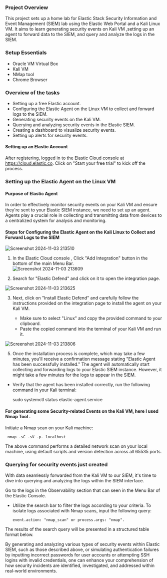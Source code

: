### Project Overview

This project sets up a home lab for Elastic Stack Security Information and Event Management (SIEM) lab using the Elastic Web Portal and a Kali Linux VM. It aims to learn generating security events on Kali VM ,setting up an agent to forward data to the SIEM, and query and analyze the logs in the SIEM.

### Setup Essentials
- Oracle VM Virtual Box
- Kali VM
- NMap tool
- Chrome Browser

### Overview of the tasks

- Setting up a free Elastic account.
- Configuring the Elastic Agent on the Linux VM to collect and forward logs to the SIEM.
- Generating security events on the Kali VM.
- Querying and analyzing security events in the Elastic SIEM.
- Creating a dashboard to visualize security events.
- Setting up alerts for security events.

#### Setting up an Elastic Account
After registering, logged in to the Elastic Cloud console at https://cloud.elastic.co. Click on "Start your free trial" to kick off the process.

### Setting up the Elastic Agent on the Linux VM 

#### Purpose of Elastic Agent

In order to effectively monitor security events on your Kali VM and ensure they're sent to your Elastic SIEM instance, we need to set up an agent. Agents play a crucial role in collecting and transmitting data from devices to a centralized system for analysis and monitoring.

#### Steps for Configuring the Elastic Agent on the Kali Linux to Collect and Forward Logs to the SIEM

![Screenshot 2024-11-03 213510](https://github.com/user-attachments/assets/0934b564-2a0c-46f1-b404-a40dbe450d71)
1. In the Elastic Cloud console , Click "Add Integration" button in the bottom of the main Menu Bar.  
![Screenshot 2024-11-03 213609](https://github.com/user-attachments/assets/ced135fd-75c6-4994-ac50-074a3bd7bd82)

2. Search for "Elastic Defend" and click on it to open the integration page.

![Screenshot 2024-11-03 213625](https://github.com/user-attachments/assets/f536ac60-e322-4e1a-b4ba-97e0afbbb17e)

3. Next, click on "Install Elastic Defend" and carefully follow the instructions provided on the integration page to install the agent on your Kali VM.


   - Make sure to select "Linux" and copy the provided command to your clipboard.
   - Paste the copied command into the terminal of your Kali VM and run it.

![Screenshot 2024-11-03 213806](https://github.com/user-attachments/assets/7c724160-70ef-423d-a3d1-f3017293cbb4)


5. Once the installation process is complete, which may take a few minutes, you'll receive a confirmation message stating "Elastic Agent has been successfully installed." The agent will automatically start collecting and forwarding logs to your Elastic SIEM instance. However, it might take a few minutes for the logs to appear in the SIEM.
- Verify that the agent has been installed correctly, run the following command in your Kali terminal:

   sudo systemctl status elastic-agent.service
#### For generating some Security-related Events on the Kali VM, here I used Nmap Tool .
Initiate a Nmap scan on your Kali machine:
```nmap
 nmap -sC -sV -p- localhost

```
The above command performs a detailed network scan on your local machine, using default scripts and version detection across all 65535 ports.

### Querying for security events just created
With data seamlessly forwarded from the Kali VM to our SIEM, it's time to dive into querying and analyzing the logs within the SIEM interface.

Go to the logs in the Observability section that can seen in the Menu Bar of the Elastic Console.

- Utilize the search bar to filter the logs according to your criteria. To isolate logs associated with Nmap scans, input the following query:
   ```
  event.action: "nmap_scan" or process.args: "nmap".
   ```

The results of the search query will be presented in a structured table format below.

By generating and analyzing various types of security events within Elastic SIEM, such as those described above, or simulating authentication failures by inputting incorrect passwords for user accounts or attempting SSH logins with invalid credentials, one can enhance your comprehension of how security incidents are identified, investigated, and addressed within real-world environments.

